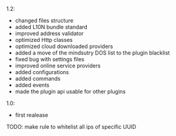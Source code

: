 1.2:
 - changed files structure
 - added L10N bundle standard
 - improved address validator
 - optimized Http classes
 - optimized cloud downloaded providers
 - added a move of the mindsutry DOS list to the plugin blacklist
 - fixed bug with settings files 
 - improved online service providers
 - added configurations
 - added commands
 - added events
 - made the plugin api usable for other plugins
 

1.0:
 - first realease

TODO: 
make rule to whitelist all ips of specific UUID